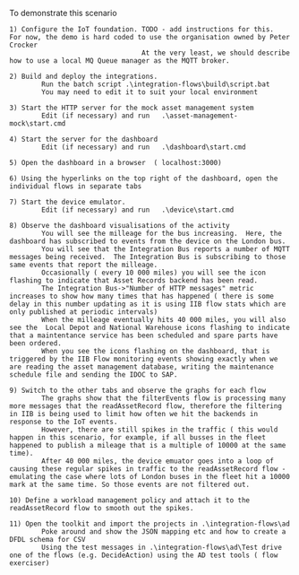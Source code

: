 To demonstrate this scenario

    1) Configure the IoT foundation. TODO - add instructions for this.  For now, the demo is hard coded to use the organisation owned by Peter Crocker
                                     At the very least, we should describe how to use a local MQ Queue manager as the MQTT broker.

    2) Build and deploy the integrations.
            Run the batch script .\integration-flows\build\script.bat 
            You may need to edit it to suit your local environment

    3) Start the HTTP server for the mock asset management system
            Edit (if necessary) and run   .\asset-management-mock\start.cmd

    4) Start the server for the dashboard        
            Edit (if necessary) and run   .\dashboard\start.cmd

    5) Open the dashboard in a browser  ( localhost:3000)

    6) Using the hyperlinks on the top right of the dashboard, open the individual flows in separate tabs

    7) Start the device emulator.
            Edit (if necessary) and run   .\device\start.cmd

    8) Observe the dashboard visualisations of the activity
            You will see the milleage for the bus increasing.  Here, the dashboard has subscribed to events from the device on the London bus.
            You will see that the Integration Bus reports a number of MQTT messages being received.  The Integration Bus is subscribing to those same events that report the milleage.
            Occasionally ( every 10 000 miles) you will see the icon flashing to indicate that Asset Records backend has been read.
            The Integration Bus->"Number of HTTP messages" metric increases to show how many times that has happened ( there is some delay in this number updating as it is using IIB flow stats which are only published at periodic intervals)
            When the milleage eventually hits 40 000 miles, you will also see the  Local Depot and National Warehouse icons flashing to indicate that a maintentance service has been scheduled and spare parts have been ordered.
            When you see the icons flashing on the dashboard, that is triggered by the IIB Flow monitoring events showing exactly when we are reading the asset management database, writing the maintenance schedule file and sending the IDOC to SAP.

    9) Switch to the other tabs and observe the graphs for each flow 
	        The graphs show that the filterEvents flow is processing many more messages that the readAssetRecord flow, therefore the filtering in IIB is being used to limit how often we hit the backends in response to the IoT events.  
	        However, there are still spikes in the traffic ( this would happen in this scenario, for example, if all busses in the fleet happened to publish a mileage that is a multiple of 10000 at the same time).  
            After 40 000 miles, the device emuator goes into a loop of causing these regular spikes in traffic to the readAssetRecord flow - emulating the case where lots of London buses in the fleet hit a 10000 mark at the same time. So those events are not filtered out. 

    10) Define a workload management policy and attach it to the readAssetRecord flow to smooth out the spikes.

    11) Open the toolkit and import the projects in .\integration-flows\ad
            Poke around and show the JSON mapping etc and how to create a DFDL schema for CSV
            Using the test messages in .\integration-flows\ad\Test drive one of the flows (e.g. DecideAction) using the AD test tools ( flow exerciser)
